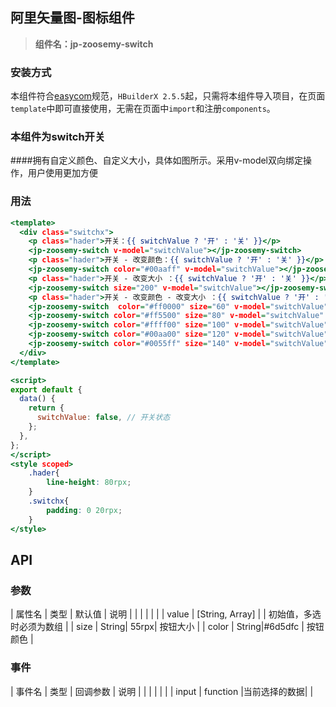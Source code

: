 ## 阿里矢量图-图标组件
> **组件名：jp-zoosemy-switch**

### 安装方式

本组件符合[easycom](https://uniapp.dcloud.io/collocation/pages?id=easycom)规范，`HBuilderX 2.5.5`起，只需将本组件导入项目，在页面`template`中即可直接使用，无需在页面中`import`和注册`components`。

### 本组件为switch开关
####拥有自定义颜色、自定义大小，具体如图所示。采用v-model双向绑定操作，用户使用更加方便

### 用法

```htm
<template>
  <div class="switchx">
    <p class="hader">开关：{{ switchValue ? '开' : '关' }}</p>
    <jp-zoosemy-switch v-model="switchValue"></jp-zoosemy-switch>
	<p class="hader">开关 - 改变颜色：{{ switchValue ? '开' : '关' }}</p>
	<jp-zoosemy-switch color="#00aaff" v-model="switchValue"></jp-zoosemy-switch>
	<p class="hader">开关 - 改变大小 ：{{ switchValue ? '开' : '关' }}</p>
	<jp-zoosemy-switch size="200" v-model="switchValue"></jp-zoosemy-switch>
	<p class="hader">开关 - 改变颜色 - 改变大小 ：{{ switchValue ? '开' : '关' }}</p>
	<jp-zoosemy-switch  color="#ff0000" size="60" v-model="switchValue" style="margin-right: 5px;"></jp-zoosemy-switch>
	<jp-zoosemy-switch color="#ff5500" size="80" v-model="switchValue" style="margin-right: 5px;"></jp-zoosemy-switch>
	<jp-zoosemy-switch color="#ffff00" size="100" v-model="switchValue" style="margin-right: 5px;"></jp-zoosemy-switch>
	<jp-zoosemy-switch color="#00aa00" size="120" v-model="switchValue" style="margin-right: 5px;"></jp-zoosemy-switch>
	<jp-zoosemy-switch color="#0055ff" size="140" v-model="switchValue"></jp-zoosemy-switch>
  </div>
</template>

<script>
export default {
  data() {
    return {
      switchValue: false, // 开关状态
    };
  },
};
</script>
<style scoped>
	.hader{
		line-height: 80rpx;
	}
	.switchx{
		padding: 0 20rpx;
	}
</style>
```


## API

### 参数
|  属性名	|    类型	| 默认值	| 说明			|
|			|			|			|				|
| value		|  [String, Array]	| |  初始值，多选时必须为数组	|
| size		| String|	55rpx| 按钮大小		|
| color		| String|#6d5dfc	| 按钮颜色		|



### 事件

|  事件名	|    类型	|  回调参数	|    说明		|
|			|			|			|				|
| input	| function	|当前选择的数据| 	|




